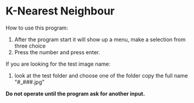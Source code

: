# K-Nearest Neighbour


How to use this program:
1. After the program start it will show up a menu, 
make a selection from three choice
2. Press the number and press enter.


If you are looking for the test image name:
1. look at the test folder and choose one of the folder 
copy the full name "#_###.jpg"

**Do not operate until the program ask for another input.**
